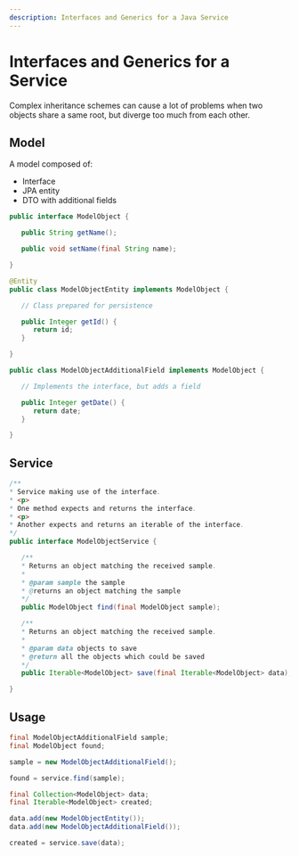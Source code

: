 ```yaml
---
description: Interfaces and Generics for a Java Service
---
```


# Interfaces and Generics for a Service

Complex inheritance schemes can cause a lot of problems when two objects share a same root, but diverge too much from each other.

## Model

A model composed of:

* Interface
* JPA entity
* DTO with additional fields

```java
public interface ModelObject {

   public String getName();

   public void setName(final String name);

}

@Entity
public class ModelObjectEntity implements ModelObject {

   // Class prepared for persistence

   public Integer getId() {
      return id;
   }

}

public class ModelObjectAdditionalField implements ModelObject {

   // Implements the interface, but adds a field

   public Integer getDate() {
      return date;
   }

}
```

## Service

```java
/**
* Service making use of the interface.
* <p>
* One method expects and returns the interface.
* <p>
* Another expects and returns an iterable of the interface.
*/
public interface ModelObjectService {

   /**
   * Returns an object matching the received sample.
   *
   * @param sample the sample
   * @returns an object matching the sample
   */
   public ModelObject find(final ModelObject sample);

   /**
   * Returns an object matching the received sample.
   *
   * @param data objects to save
   * @return all the objects which could be saved
   */
   public Iterable<ModelObject> save(final Iterable<ModelObject> data);

}
```

## Usage

```java
final ModelObjectAdditionalField sample;
final ModelObject found;

sample = new ModelObjectAdditionalField();

found = service.find(sample);
```

```java
final Collection<ModelObject> data;
final Iterable<ModelObject> created;

data.add(new ModelObjectEntity());
data.add(new ModelObjectAdditionalField());

created = service.save(data);
```


